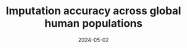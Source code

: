 ---
title: Imputation accuracy across global human populations

authors:
  - Jordan Cahoon
  - Xinyue Rui
  - et al.

publication_types: ["2"]

# Publication details
publication: "American Journal of Human Genetics"
publication_short: "AJHG"

# Dates
date: "2024-05-02"
publishDate: "2024-05-02"

# DOI
doi: "10.1016/j.ajhg.2024.02.012"

# The rest of your content looks good!
#abstract: "Genotype imputation is now fundamental..."

featured: true

links:
  - name: "Paper"
    url: "https://www.cell.com/ajhg/fulltext/S0002-9297(24)00084-3"

url_pdf: ""
url_code: ""
url_dataset: ""

# View settings can be removed from individual paper index.md
# as they're controlled by _index.md
---